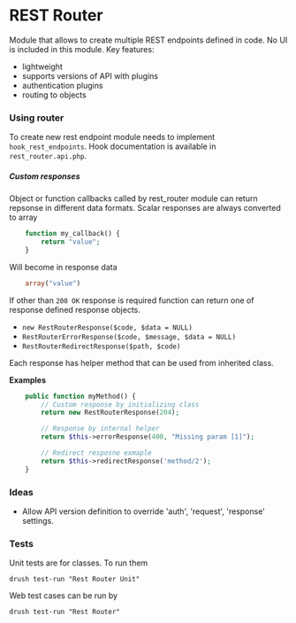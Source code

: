 REST Router
===========

Module that allows to create multiple REST endpoints defined in code. No UI is
included in this module. Key features:

  - lightweight
  - supports versions of API with plugins
  - authentication plugins
  - routing to objects

### Using router

To create new rest endpoint module needs to implement `hook_rest_endpoints`. Hook documentation is available in `rest_router.api.php`.

##### Custom responses

Object or function callbacks called by rest_router module can return repsonse in different data formats. Scalar responses are always converted to array

```php
    function my_callback() {
        return "value";
    }
```

Will become in response data

```php
    array("value")
```

If other than `200 OK` response is required function can return one of response defined response objects.

- `new RestRouterResponse($code, $data = NULL)`
- `RestRouterErrorResponse($code, $message, $data = NULL)`
- `RestRouterRedirectResponse($path, $code)`

Each response has helper method that can be used from inherited class.

**Examples**

```php
    public function myMethod() {
        // Custom response by initializing class
        return new RestRouterResponse(204);

        // Response by internal helper
        return $this->errorResponse(400, "Missing param [1]");

        // Redirect resposne exmaple
        return $this->redirectResponse('method/2');
    }
```

### Ideas

- Allow API version definition to override 'auth', 'request', 'response' settings.

### Tests

Unit tests are for classes. To run them

    drush test-run "Rest Router Unit"

Web test cases can be run by

    drush test-run "Rest Router"
